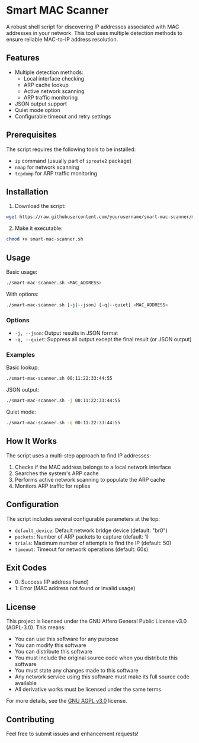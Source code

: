 # Smart MAC Scanner

A robust shell script for discovering IP addresses associated with MAC addresses in your network. This tool uses multiple detection methods to ensure reliable MAC-to-IP address resolution.

## Features

- Multiple detection methods:
  - Local interface checking
  - ARP cache lookup
  - Active network scanning
  - ARP traffic monitoring
- JSON output support
- Quiet mode option
- Configurable timeout and retry settings

## Prerequisites

The script requires the following tools to be installed:
- `ip` command (usually part of `iproute2` package)
- `nmap` for network scanning
- `tcpdump` for ARP traffic monitoring

## Installation

1. Download the script:
```bash
wget https://raw.githubusercontent.com/yourusername/smart-mac-scanner/main/smart-mac-scanner.sh
```

2. Make it executable:
```bash
chmod +x smart-mac-scanner.sh
```

## Usage

Basic usage:
```bash
./smart-mac-scanner.sh <MAC_ADDRESS>
```

With options:
```bash
./smart-mac-scanner.sh [-j|--json] [-q|--quiet] <MAC_ADDRESS>
```

### Options

- `-j, --json`: Output results in JSON format
- `-q, --quiet`: Suppress all output except the final result (or JSON output)

### Examples

Basic lookup:
```bash
./smart-mac-scanner.sh 00:11:22:33:44:55
```

JSON output:
```bash
./smart-mac-scanner.sh -j 00:11:22:33:44:55
```

Quiet mode:
```bash
./smart-mac-scanner.sh -q 00:11:22:33:44:55
```

## How It Works

The script uses a multi-step approach to find IP addresses:

1. Checks if the MAC address belongs to a local network interface
2. Searches the system's ARP cache
3. Performs active network scanning to populate the ARP cache
4. Monitors ARP traffic for replies

## Configuration

The script includes several configurable parameters at the top:

- `default_device`: Default network bridge device (default: "br0")
- `packets`: Number of ARP packets to capture (default: 1)
- `trials`: Maximum number of attempts to find the IP (default: 50)
- `timeout`: Timeout for network operations (default: 60s)

## Exit Codes

- 0: Success (IP address found)
- 1: Error (MAC address not found or invalid usage)

## License

This project is licensed under the GNU Affero General Public License v3.0 (AGPL-3.0). This means:

- You can use this software for any purpose
- You can modify this software
- You can distribute this software
- You must include the original source code when you distribute this software
- You must state any changes made to this software
- Any network service using this software must make its full source code available
- All derivative works must be licensed under the same terms

For more details, see the [GNU AGPL v3.0](https://www.gnu.org/licenses/agpl-3.0.en.html) license.

## Contributing

Feel free to submit issues and enhancement requests!
